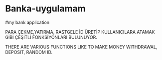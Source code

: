 # Banka-uygulamam

#my bank application




PARA ÇEKME,YATIRMA, RASTGELE İD ÜRETİP KULLANICILARA ATAMAK GİBİ ÇEŞİTLİ FONKSİYONLARI BULUNUYOR.

THERE ARE VARIOUS FUNCTIONS LIKE TO MAKE MONEY WITHDRAWAL, DEPOSIT, RANDOM ID.

